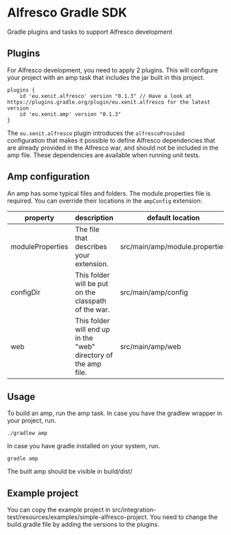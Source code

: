 # Alfresco Gradle SDK

Gradle plugins and tasks to support Alfresco development


## Plugins

For Alfresco development, you need to apply 2 plugins. This will
configure your project with an amp task that includes the jar built
in this project.

```
plugins {
    id 'eu.xenit.alfresco' version "0.1.3" // Have a look at https://plugins.gradle.org/plugin/eu.xenit.alfresco for the latest version
    id 'eu.xenit.amp' version "0.1.3"
}
```

The ```eu.xenit.alfresco``` plugin introduces the ```alfrescoProvided```
configuration that makes it possible to define Alfresco dependencies
that are already provided in the Alfresco war, and should not be
included in the amp file. These dependencies are available when running
unit tests.

## Amp configuration

An amp has some typical files and folders. The module.properties file is required.
You can override their locations in the ```ampConfig``` extension:

| property         | description                                                     | default location               | required |
|------------------|-----------------------------------------------------------------|--------------------------------|----------|
| moduleProperties | The file that describes your extension.                         | src/main/amp/module.properties | false    |
| configDir        | This folder will be put on the classpath of the war.            | src/main/amp/config            | false    |
| web              | This folder will end up in the "web" directory of the amp file. | src/main/amp/web               | false    |

## Usage

To build an amp, run the amp task. In case you have the gradlew wrapper in your project, run.

```
./gradlew amp
```

In case you have gradle installed on your system, run.

```
gradle amp
```
The built amp should be visible in build/dist/

## Example project

You can copy the example project in src/integration-test/resources/examples/simple-alfresco-project.
You need to change the build.gradle file by adding the versions to the plugins.
